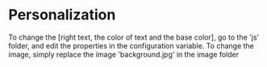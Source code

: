 # Personalization

To change the [right text, the color of text and the base color], go to the 'js' folder, and edit the properties in the configuration variable.
To change the image, simply replace the image 'background.jpg' in the image folder


